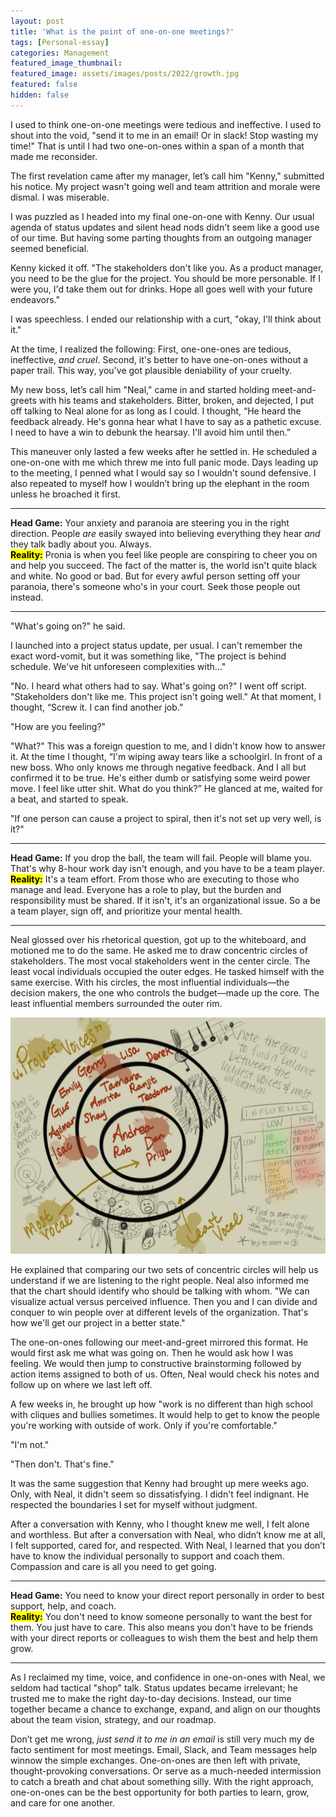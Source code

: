 ```yaml
---
layout: post
title: 'What is the point of one-on-one meetings?'
tags: [Personal-essay]
categories: Management
featured_image_thumbnail:
featured_image: assets/images/posts/2022/growth.jpg
featured: false
hidden: false
---
```


I used to think one-on-one meetings were tedious and ineffective. I used to shout into the void, "send it to me in an email! Or in slack! Stop wasting my time!" That is until I had two one-on-ones within a span of a month that made me reconsider.

The first revelation came after my manager, let’s call him "Kenny," submitted his notice. My project wasn't going well and team attrition and morale were dismal. I was miserable.

I was puzzled as I headed into my final one-on-one with Kenny. Our usual agenda of status updates and silent head nods didn't seem like a good use of our time. But having some parting thoughts from an outgoing manager seemed beneficial.

Kenny kicked it off. "The stakeholders don't like you. As a product manager, you need to be the glue for the project. You should be more personable. If I were you, I'd take them out for drinks. Hope all goes well with your future endeavors."

I was speechless. I ended our relationship with a curt, "okay, I'll think about it."

At the time, I realized the following: First, one-one-ones are tedious, ineffective, *and cruel*. Second, it's better to have one-on-ones without a paper trail. This way, you've got plausible deniability of your cruelty.

My new boss, let’s call him "Neal," came in and started holding meet-and-greets with his teams and stakeholders. Bitter, broken, and dejected, I put off talking to Neal alone for as long as I could. I thought, “He heard the feedback already. He's gonna hear what I have to say as a pathetic excuse. I need to have a win to debunk the hearsay. I'll avoid him until then.”

This maneuver only lasted a few weeks after he settled in. He scheduled a one-on-one with me which threw me into full panic mode. Days leading up to the meeting, I penned what I would say so I wouldn't sound defensive. I also repeated to myself how I wouldn’t bring up the elephant in the room unless he broached it first.

----
**Head Game:** Your anxiety and paranoia are steering you in the right direction. People *are* easily swayed into believing everything they hear *and* they talk badly about you. Always. <br>
**<mark>Reality:</mark>** Pronia is when you feel like people are conspiring to cheer you on and help you succeed. The fact of the matter is, the world isn't quite black and white. No good or bad. But for every awful person setting off your paranoia, there's someone who's in your court. Seek those people out instead. <br>

----

"What's going on?" he said.

I launched into a project status update, per usual. I can't remember the exact word-vomit, but it was something like, "The project is behind schedule. We've hit unforeseen complexities with..."

"No. I heard what others had to say. What's going on?" I went off script. "Stakeholders don't like me. This project isn't going well." At that moment, I thought, “Screw it. I can find another job.”

"How are you feeling?"

"What?" This was a foreign question to me, and I didn't know how to answer it. At the time I thought, “I'm wiping away tears like a schoolgirl. In front of a new boss. Who only knows me through negative feedback. And I all but confirmed it to be true. He's either dumb or satisfying some weird power move. I feel like utter shit. What do you think?” He glanced at me, waited for a beat, and started to speak.

"If one person can cause a project to spiral, then it's not set up very well, is it?"

----
**Head Game:** If you drop the ball, the team will fail. People will blame you. That's why 8-hour work day isn't enough, and you have to be a team player. <br>
**<mark>Reality:</mark>** It's a team effort. From those who are executing to those who manage and lead. Everyone has a role to play, but the burden and responsibility must be shared. If it isn't, it's an organizational issue. So a be a team player, sign off, and prioritize your mental health. <br>

----

Neal glossed over his rhetorical question, got up to the whiteboard, and motioned me to do the same. He asked me to draw concentric circles of stakeholders. The most vocal stakeholders went in the center circle. The least vocal individuals occupied the outer edges. He tasked himself with the same exercise. With his circles, the most influential individuals—the decision makers, the one who controls the budget—made up the core. The least influential members surrounded the outer rim.

![Notes on concentric circles of influence and voice in an organization](assets/images/posts/2022/concentric.jpg)

He explained that comparing our two sets of concentric circles will help us understand if we are listening to the right people. Neal also informed me that the chart should identify who should be talking with whom. "We can visualize actual versus perceived influence. Then you and I can divide and conquer to win people over at different levels of the organization. That's how we'll get our project in a better state."

The one-on-ones following our meet-and-greet mirrored this format. He would first ask me what was going on. Then he would ask how I was feeling. We would then jump to constructive brainstorming followed by action items assigned to both of us. Often, Neal would check his notes and follow up on where we last left off.

A few weeks in, he brought up how "work is no different than high school with cliques and bullies sometimes. It would help to get to know the people you're working with outside of work. Only if you're comfortable."

"I'm not."

"Then don't. That's fine."

It was the same suggestion that Kenny had brought up mere weeks ago. Only, with Neal, it didn't seem so dissatisfying. I didn't feel indignant. He respected the boundaries I set for myself without judgment.

After a conversation with Kenny, who I thought knew me well, I felt alone and worthless. But after a conversation with Neal, who didn’t know me at all, I felt supported, cared for, and respected. With Neal, I learned that you don’t have to know the individual personally to support and coach them. Compassion and care is all you need to get going.

----
**Head Game:** You need to know your direct report personally in order to best support, help, and coach. <br>
**<mark>Reality:</mark>** You don't need to know someone personally to want the best for them. You just have to care. This also means you don't have to be friends with your direct reports or colleagues to wish them the best and help them grow. <br>

----

As I reclaimed my time, voice, and confidence in one-on-ones with Neal, we seldom had tactical "shop" talk. Status updates became irrelevant; he trusted me to make the right day-to-day decisions. Instead, our time together became a chance to exchange, expand, and align on our thoughts about the team vision, strategy, and our roadmap.

Don’t get me wrong, *just send it to me in an email* is still very much my de facto sentiment for most meetings. Email, Slack, and Team messages help winnow the simple exchanges. One-on-ones are then left with private, thought-provoking conversations. Or serve as a much-needed intermission to catch a breath and chat about something silly. With the right approach, one-on-ones can be the best opportunity for both parties to learn, grow, and care for one another.
